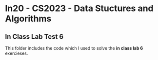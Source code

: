 # ln20 - CS2023 - Data Stuctures and Algorithms

## In Class Lab Test 6
This folder includes the code which I used to solve the **in class lab 6** exercieses.  

